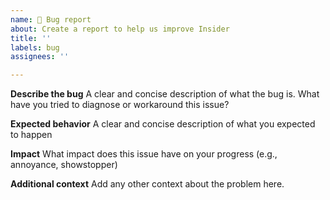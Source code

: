 ```yaml
---
name: 🐛 Bug report
about: Create a report to help us improve Insider
title: ''
labels: bug
assignees: ''

---
```


**Describe the bug**
A clear and concise description of what the bug is.
What have you tried to diagnose or workaround this issue?

**Expected behavior**
A clear and concise description of what you expected to happen

**Impact**
What impact does this issue have on your progress (e.g., annoyance, showstopper)

**Additional context**
Add any other context about the problem here.
